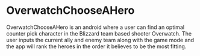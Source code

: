 # OverwatchChooseAHero

OverwatchChooseAHero is an android where a user can find an optimal counter pick character in the Blizzard team based shooter Overwatch. The user inputs the current ally and enemy team along with the game mode and the app will rank the heroes in the order it believes to be the most fitting.